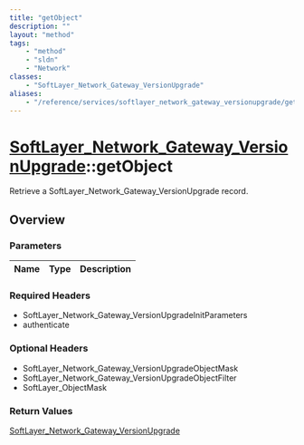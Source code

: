 ```yaml
---
title: "getObject"
description: ""
layout: "method"
tags:
    - "method"
    - "sldn"
    - "Network"
classes:
    - "SoftLayer_Network_Gateway_VersionUpgrade"
aliases:
    - "/reference/services/softlayer_network_gateway_versionupgrade/getObject"
---
```

# [SoftLayer_Network_Gateway_VersionUpgrade](/reference/services/SoftLayer_Network_Gateway_VersionUpgrade)::getObject

Retrieve a SoftLayer_Network_Gateway_VersionUpgrade record.


## Overview 


### Parameters 
|Name | Type | Description |
| --- | --- | --- |


### Required Headers
* SoftLayer_Network_Gateway_VersionUpgradeInitParameters
* authenticate

### Optional Headers
* SoftLayer_Network_Gateway_VersionUpgradeObjectMask
* SoftLayer_Network_Gateway_VersionUpgradeObjectFilter
* SoftLayer_ObjectMask

### Return Values
<a href='/reference/datatypes/SoftLayer_Network_Gateway_VersionUpgrade'>SoftLayer_Network_Gateway_VersionUpgrade </a>

